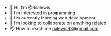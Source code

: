 - 👋 Hi, I’m @Riialewis
- 👀 I’m interested in programming
- 🌱 I’m currently learning web development
- 💞️ I’m looking to collaborate on anything related
- 📫 How to reach me rialewis93@gmail.com

<!---
Riialewis/Riialewis is a ✨ special ✨ repository because its `README.md` (this file) appears on your GitHub profile.
You can click the Preview link to take a look at your changes.
--->
